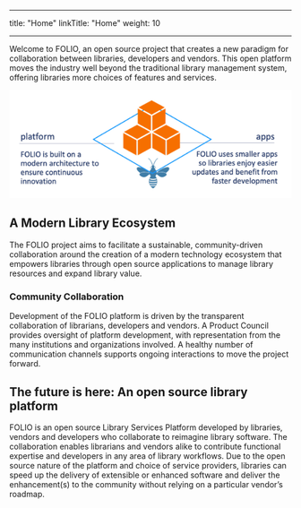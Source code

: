 
---
title: "Home"
linkTitle: "Home"
weight: 10

---

Welcome to FOLIO, an open source project that creates a new paradigm for collaboration between libraries, developers and vendors.  This open platform moves the industry well beyond the traditional library management system, offering libraries more choices of features and services.

![FOLIO Intro](img/FOLIO_6.png)

## A Modern Library Ecosystem

The FOLIO project aims to facilitate a sustainable, community-driven collaboration around the creation of a modern technology ecosystem that empowers libraries through open source applications to manage library resources and expand library value.

### Community Collaboration

Development of the FOLIO platform is driven by the transparent collaboration of librarians, developers and vendors. A Product Council provides oversight of platform development, with representation from the many institutions and organizations involved.  A healthy number of communication channels supports ongoing interactions to move the project forward.


## The future is here: An open source library platform
FOLIO is an open source Library Services Platform developed by libraries, vendors and developers who collaborate to reimagine library software. The collaboration enables librarians and vendors alike to contribute functional expertise and developers in any area of library workflows. Due to the open source nature of the platform and choice of service providers, libraries can speed up the delivery of extensible or enhanced software and deliver the enhancement(s) to the community without relying on a particular vendor’s roadmap.
